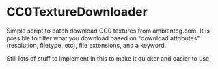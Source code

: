 # CC0TextureDownloader

Simple script to batch download CC0 textures from ambientcg.com.
It is possible to filter what you download based on "download attributes" (resolution, filetype, etc), file extensions, and a keyword.

Still lots of stuff to implement in this to make it quicker and easier to use.
